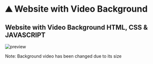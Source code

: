 # ⛰️ Website with Video Background 
## Website with Video Background HTML, CSS & JAVASCRIPT

![preview](https://user-images.githubusercontent.com/44680374/187027849-ec8508dc-8b7b-4c4c-8b00-a7f7256a9803.png)

Note: Background video has been changed due to its size
